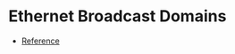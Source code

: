 # Ethernet Broadcast Domains

* [Reference](https://iximiuz.com/en/posts/networking-lab-ethernet-broadcast-domains)